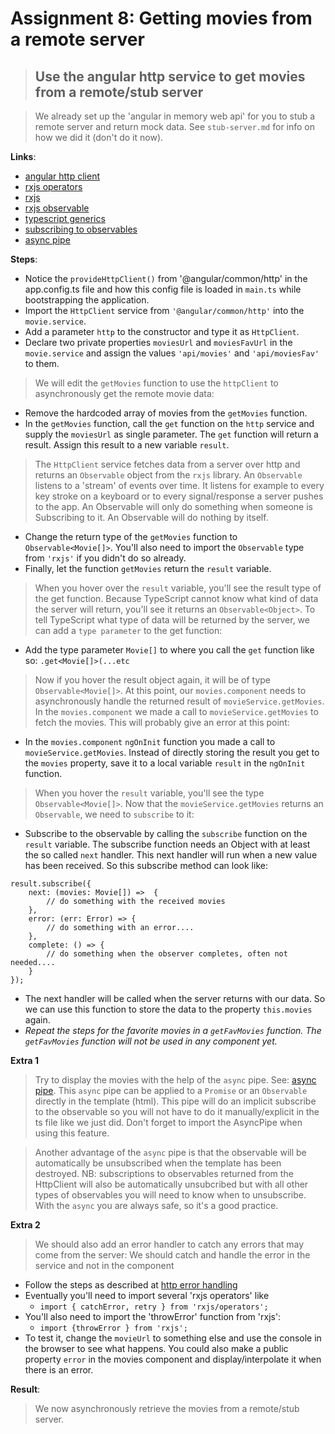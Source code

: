 Assignment 8: Getting movies from a remote server
==============================================

> ## Use the angular http service to get movies from a remote/stub server

> We already set up the 'angular in memory web api' for you to stub a remote server and return mock data. See `stub-server.md` for info on how we did it (don't do it now).

**Links**:
- [angular http client](https://angular.io/guide/http)
- [rxjs operators](https://gist.github.com/btroncone/d6cf141d6f2c00dc6b35)
- [rxjs](http://reactivex.io/rxjs/manual/overview.html#introduction)
- [rxjs observable](http://reactivex.io/documentation/observable.html)
- [typescript generics](https://www.typescriptlang.org/docs/handbook/2/generics.html)
- [subscribing to observables](https://angular.io/guide/observables#subscribing)
- [async pipe](https://angular.io/api/common/AsyncPipe)

**Steps**:
- Notice the `provideHttpClient()` from '@angular/common/http' in the app.config.ts file and how this config file is loaded in `main.ts` while bootstrapping the application.
- Import the `HttpClient` service from `'@angular/common/http'` into the `movie.service`.
- Add a parameter `http` to the constructor and type it as `HttpClient`.
- Declare two private properties `moviesUrl` and `moviesFavUrl` in the `movie.service` and assign the values `'api/movies'` and `'api/moviesFav'` to them.
>  We will edit the `getMovies` function to use the `httpClient` to asynchronously get the remote movie data:
- Remove the hardcoded array of movies from the `getMovies` function.
- In the `getMovies` function, call the `get` function on the `http` service and supply the `moviesUrl` as single parameter. The `get` function will return a result. Assign this result to a new variable `result`.
> The `HttpClient` service fetches data from a server over http and returns an `Observable` object from the `rxjs` library.
An `Observable` listens to a 'stream' of events over time. It listens for example to every key stroke on a keyboard or to every signal/response a server pushes to the app. An Observable will only do something when someone is Subscribing to it. An Observable will do nothing by itself.
- Change the return type of the `getMovies` function to `Observable<Movie[]>`. You'll also need to import the `Observable` type from `'rxjs'` if you didn't do so already.
- Finally, let the function `getMovies` return the `result` variable.
> When you hover over the `result` variable, you'll see the result type of the get function. Because TypeScript cannot know what kind of data the server will return, you'll see it returns an `Observable<Object>`.
> To tell TypeScript what type of data will be returned by the server, we can add a `type parameter` to the get function:
- Add the type parameter `Movie[]` to where you call the `get` function like so: `.get<Movie[]>(...etc`
> Now if you hover the result object again, it will be of type `Observable<Movie[]>`.
> At this point, our `movies.component` needs to asynchronously handle the returned result of `movieService.getMovies`.
> In the `movies.component` we made a call to `movieService.getMovies` to fetch the movies. This will probably give an error at this point:
- In the `movies.component` `ngOnInit` function you made a call to `movieService.getMovies`. Instead of directly storing the result you get to the `movies` property, save it to a local variable `result` in the `ngOnInit` function.
> When you hover the `result` variable, you'll see the type `Observable<Movie[]>`. Now that the `movieService.getMovies` returns an `Observable`, we need to `subscribe` to it:
- Subscribe to the observable by calling the `subscribe` function on the `result` variable. The subscribe function needs an Object with at least the so called `next` handler. This next handler will run when a new value has been received. So this subscribe method can look like:
```
result.subscribe({
    next: (movies: Movie[]) =>  {
        // do something with the received movies 
    },
    error: (err: Error) => { 
        // do something with an error....
    },
    complete: () => { 
        // do something when the observer completes, often not needed.... 
    }
});
```
- The next handler will be called when the server returns with our data. So we can use this function to store the data to the property `this.movies` again.
- *Repeat the steps for the favorite movies in a `getFavMovies` function. The `getFavMovies` function will not be used in any component yet.*

**Extra 1**
> Try to display the movies with the help of the `async` pipe. See: [async pipe](https://angular.io/api/common/AsyncPipe). This `async` pipe can be applied to a `Promise` or an `Observable` directly in the template (html). This pipe will do an implicit subscribe to the observable so you will not have to do it manually/explicit in the ts file like we just did. Don't forget to import the AsyncPipe when using this feature.

> Another advantage of the `async` pipe is that the observable will be automatically be unsubscribed when the template has been destroyed. NB: subscriptions to observables returned from the HttpClient will also be automatically unsubcribed but with all other types of observables you will need to know when to unsubscribe. With the `async` you are always safe, so it's a good practice.

**Extra 2**

> We should also add an error handler to catch any errors that may come from the server:
> We should catch and handle the error in the service and not in the component
- Follow the steps as described at [http error handling](https://angular.io/guide/http#error-handling)
- Eventually you'll need to import several 'rxjs operators' like
    - `import { catchError, retry } from 'rxjs/operators';`
- You'll also need to import the 'throwError' function from 'rxjs':
    - `import {throwError } from 'rxjs';`
- To test it, change the `movieUrl` to something else and use the console in the browser to see what happens. You could also make a public property `error` in the movies component and display/interpolate it when there is an error.

**Result**:
> We now asynchronously retrieve the movies from a remote/stub server.